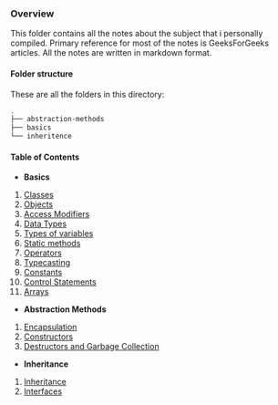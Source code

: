 ### Overview
This folder contains all the notes about the subject that i personally compiled. Primary reference for most of the notes is GeeksForGeeks articles. All the notes are written in markdown format.

#### Folder structure
These are all the folders in this directory:
```bash
.
├── abstraction-methods
├── basics
└── inheritence
```

#### Table of Contents
- **Basics**
1. [Classes](basics/classes.md)
2. [Objects](basics/objects.md)
3. [Access Modifiers](basics/access-modifiers.md)
4. [Data Types](basics/data-types.md)
5. [Types of variables](basics/types-of-variables.md)
6. [Static methods](basics/static-methods.md)
7. [Operators](basics/operators.md)
8. [Typecasting](basics/typecasting.md)
9. [Constants](basics/constants.md)
10. [Control Statements](basics/control-statements.md)
11. [Arrays](basics/arrays.md)

- **Abstraction Methods**
1. [Encapsulation](abstraction-methods/encapsulation.md)
2. [Constructors](abstraction-methods/constructors.md)
3. [Destructors and Garbage Collection](abstraction-methods/destructors.md)

- **Inheritance**
1. [Inheritance](inheritence/inheritance.md)
2. [Interfaces](inheritence/interfaces.md)
    